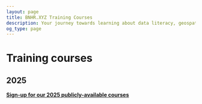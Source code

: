 ```yaml
---
layout: page
title: BNHR.XYZ Training Courses
description: Your journey towards learning about data literacy, geospatial, and free and open source software starts here.
og_type: page
---
```


# Training courses

## 2025
**[Sign-up for our 2025 publicly-available courses]({{site.baseurl}}/courses/2025/)**